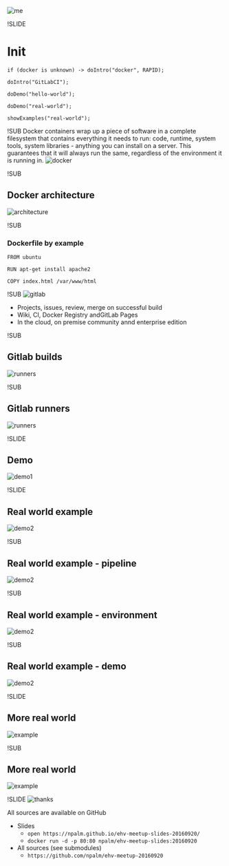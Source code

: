 ![me](images/disk.jpg)

!SLIDE
# Init
```
if (docker is unknown) -> doIntro("docker", RAPID);

doIntro("GitLabCI");

doDemo("hello-world");

doDemo("real-world");

showExamples("real-world");
```


!SUB
Docker containers wrap up a piece of software in a complete filesystem that contains everything it needs to run: code, runtime, system tools, system libraries - anything you can install on a server. This guarantees that it will always run the same, regardless of the environment it is running in.
![docker](images/docker-logo.png)


!SUB
## Docker architecture
![architecture](images/architecture.jpg)

!SUB
### Dockerfile by example

```
FROM ubuntu

RUN apt-get install apache2

COPY index.html /var/www/html

```


!SUB
![gitlab](images/gitlab-logo.png)
- Projects, issues, review, merge on successful build
- Wiki, CI, Docker Registry andGitLab Pages
- In the cloud, on premise community annd enterprise edition


!SUB
## Gitlab builds
![runners](images/definitions.png)

!SUB
## Gitlab runners
![runners](images/runners.png)

!SLIDE
## Demo
![demo1](images/hello-world.jpg)


!SLIDE
## Real world example
![demo2](images/example.png)

!SUB
## Real world example - pipeline
![demo2](images/pipeline.png)


!SUB
## Real world example - environment
![demo2](images/ci-container.png)

!SUB
## Real world example - demo
![demo2](images/demo2.jpg)

!SLIDE
## More real world
![example](images/apps.png)


!SUB
## More real world
![example](images/service.png)


!SLIDE
![thanks](images/tux.png)

All sources are available on GitHub
- Slides<br>
  - `open https://npalm.github.io/ehv-meetup-slides-20160920/`
  - `docker run -d -p 80:80 npalm/ehv-meetup-slides:20160920`
- All sources (see submodules)
  - `https://github.com/npalm/ehv-meetup-20160920`
